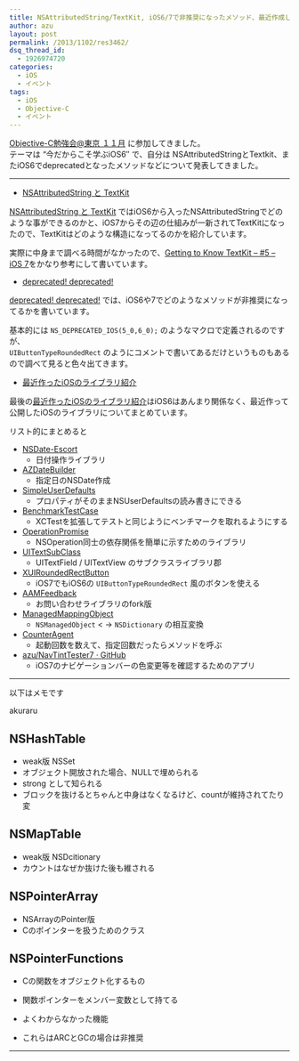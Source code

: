 ```yaml
---
title: NSAttributedString/TextKit, iOS6/7で非推奨になったメソッド、最近作成したライブラリについて発表してきた
author: azu
layout: post
permalink: /2013/1102/res3462/
dsq_thread_id:
  - 1926974720
categories:
  - iOS
  - イベント
tags:
  - iOS
  - Objective-C
  - イベント
---
```

[Objective-C勉強会@東京 １１月][1] に参加してきました。  
テーマは &#8220;今だからこそ学ぶiOS6&#8243; で、自分は NSAttributedStringとTextkit、またiOS6でdeprecatedとなったメソッドなどについて発表してきました。

* * *

- <a href="https://azu.github.io//slide/OCStudy/2013_November/nsattributedstring.html#slide1">NSAttributedString と TextKit</a>

[NSAttributedString と TextKit][2] ではiOS6から入ったNSAttributedStringでどのような事ができるのかと、iOS7からその辺の仕組みが一新されてTextKitになったので、TextKitはどのような構造になってるのかを紹介しています。

実際に中身まで調べる時間がなかったので、[Getting to Know TextKit – #5 – iOS 7][3]をかなり参考にして書いています。

- <a href="https://azu.github.io//slide/OCStudy/2013_November/deprecated_ios6_7.html#slide1">deprecated! deprecated!</a>

[deprecated! deprecated!][4] では、iOS6や7でどのようなメソッドが非推奨になってるかを書いています。

基本的には `NS_DEPRECATED_IOS(5_0,6_0);` のようなマクロで定義されるのですが、  
`UIButtonTypeRoundedRect` のようにコメントで書いてあるだけというものもあるので調べて見ると色々出てきます。

- <a href="https://azu.github.io//slide/OCStudy/2013_November/mylibrary.html#slide1">最近作ったiOSのライブラリ紹介</a>

最後の[最近作ったiOSのライブラリ紹介][5]はiOS6はあんまり関係なく、最近作って公開したiOSのライブラリについてまとめています。

リスト的にまとめると

*   [NSDate-Escort][6] 
    *   日付操作ライブラリ
*   [AZDateBuilder][7] 
    *   指定日のNSDate作成
*   [SimpleUserDefaults][8] 
    *   プロパティがそのままNSUserDefaultsの読み書きにできる
*   [BenchmarkTestCase][9] 
    *   XCTestを拡張してテストと同じようにベンチマークを取れるようにする
*   [OperationPromise][10] 
    *   NSOperation同士の依存関係を簡単に示すためのライブラリ
*   [UITextSubClass][11] 
    *   UITextField / UITextView のサブクラスライブラリ郡
*   [XUIRoundedRectButton][12] 
    *   iOS7でもiOS6の `UIButtonTypeRoundedRect` 風のボタンを使える
*   [AAMFeedback][13] 
    *   お問い合わせライブラリのfork版
*   [ManagedMappingObject][14] 
    *   `NSManagedObject` < -> `NSDictionary` の相互変換
*   [CounterAgent][15] 
    *   起動回数を数えて、指定回数だったらメソッドを呼ぶ
*   [azu/NavTintTester7 · GitHub][16] 
    *   iOS7のナビゲーションバーの色変更等を確認するためのアプリ

* * *

以下はメモです

akuraru

## NSHashTable

*   weak版 NSSet
*   オブジェクト開放された場合、NULLで埋められる
*   strong として知られる
*   ブロックを抜けるとちゃんと中身はなくなるけど、countが維持されてたり変

## NSMapTable

*   weak版 NSDcitionary
*   カウントはなぜか抜けた後も維される

## NSPointerArray

*   NSArrayのPointer版
*   Cのポインターを扱うためのクラス

## NSPointerFunctions

*   Cの関数をオブジェクト化するもの
*   関数ポインターをメンバー変数として持てる
*   よくわからなかった機能

*   これらはARCとGCの場合は非推奨

* * *

 [1]: http://ocstudy.doorkeeper.jp/events/6543 "Objective-C勉強会@東京 １１月"
 [2]: https://azu.github.io//slide/OCStudy/2013_November/nsattributedstring.html#slide1 "NSAttributedString と TextKit"
 [3]: http://www.objc.io/issue-5/getting-to-know-textkit.html "Getting to Know TextKit – #5 – iOS 7"
 [4]: https://azu.github.io//slide/OCStudy/2013_November/deprecated_ios6_7.html#slide1 "deprecated! deprecated!"
 [5]: https://azu.github.io//slide/OCStudy/2013_November/mylibrary.html#slide1 "最近作ったiOSのライブラリ紹介"
 [6]: https://github.com/azu/NSDate-Escort "azu/NSDate-Escort · GitHub"
 [7]: https://github.com/azu/AZDateBuilder "azu/AZDateBuilder · GitHub"
 [8]: https://github.com/azu/SimpleUserDefaults "azu/SimpleUserDefaults · GitHub"
 [9]: https://github.com/azu/BenchmarkTestCase "azu/BenchmarkTestCase · GitHub"
 [10]: https://github.com/azu/OperationPromise "azu/OperationPromise"
 [11]: https://github.com/azu/UITextSubClass "azu/UITextSubClass · GitHub"
 [12]: https://github.com/azu/XUIRoundedRectButton "azu/XUIRoundedRectButton · GitHub"
 [13]: https://github.com/azu/AAMFeedback "azu/AAMFeedback · GitHub"
 [14]: https://github.com/azu/ManagedMappingObject "azu/ManagedMappingObject · GitHub"
 [15]: https://github.com/azu/CounterAgent "azu/CounterAgent · GitHub"
 [16]: https://github.com/azu/NavTintTester7 "azu/NavTintTester7 · GitHub"
